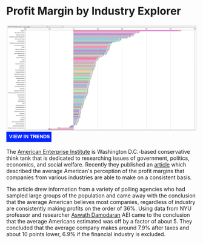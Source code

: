 # Profit Margin by Industry Explorer

![](images/pm-title.png)
[![](images/button-new.png)](https://trends.axibase.com/54f3afeb)

The [American Enterprise Institute](http://www.aei.org/) is Washington D.C.-based conservative think tank that is dedicated to researching issues of government, politics, economics, and social welfare. Recently they published an [article](http://www.aei.org/publication/the-public-thinks-the-average-company-makes-a-36-profit-margin-which-is-about-5x-too-high-part-ii/) which described the average American's perception of the profit margins that companies from various industries are able to make on a consistent basis.

The article drew information from a variety of polling agencies who had sampled large groups of the population and came away with the conclusion that the average American believes most companies, regardless of industry are consistently making profits on the order of 36%. Using data from NYU professor and researcher [Aswath Damodaran](http://people.stern.nyu.edu/adamodar/New_Home_Page/home.htm) AEI came to the conclusion that the average Americans estimated was off by a factor of about 5. They concluded that the average company makes around 7.9% after taxes and about 10 points lower, 6.9% if the financial industry is excluded.
